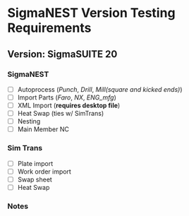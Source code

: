 # SigmaNEST Version Testing Requirements

## Version: SigmaSUITE 20

### SigmaNEST

- [ ] Autoprocess (_Punch_, _Drill_, _Mill(square and kicked ends)_)
- [ ] Import Parts (_Faro_, _NX_, _ENG_mfg_)
- [ ] XML Import (**requires desktop file**)
- [ ] Heat Swap (ties w/ SimTrans)
- [ ] Nesting
- [ ] Main Member NC

### Sim Trans

- [ ] Plate import
- [ ] Work order import
- [ ] Swap sheet
- [ ] Heat Swap

### Notes
